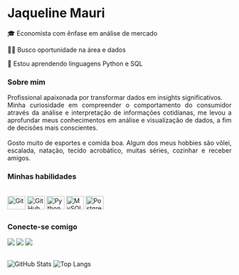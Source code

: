 # Jaqueline Mauri
🎓 Economista com ênfase em análise de mercado

👩‍💻 Busco oportunidade na área e dados

🧠 Estou aprendendo linguagens Python e SQL

### Sobre mim

<p align="justify">Profissional apaixonada por transformar dados em insights significativos.
<br>
Minha curiosidade em compreender o comportamento do consumidor através da análise e interpretação de informações cotidianas, me levou a aprofundar meus conhecimentos em análise e visualização de dados, a fim de decisões mais conscientes.
<br>
<br>
Gosto muito de esportes e comida boa. Algum dos meus hobbies são vôlei, escalada, natação, tecido acrobático, muitas séries, cozinhar e receber amigos.</p>

### Minhas habilidades
<div style="display: inline_block"><br>
  <img align="center" alt="Git" height="30" width="40" src="https://cdn.jsdelivr.net/gh/devicons/devicon/icons/git/git-plain.svg">
  <img align="center" alt="GitHub" height="30" width="40" src="https://cdn.jsdelivr.net/gh/devicons/devicon/icons/github/github-original.svg">
  <img align="center" alt="Python" height="30" width="40" src="https://cdn.jsdelivr.net/gh/devicons/devicon/icons/python/python-original.svg">
  <img align="center" alt="MySQL" height="30" width="40" src="https://cdn.jsdelivr.net/gh/devicons/devicon/icons/mysql/mysql-original-wordmark.svg">
  <img align="center" alt="PostgreSQL" height="30" width="40" src="https://cdn.jsdelivr.net/gh/devicons/devicon/icons/postgresql/postgresql-original.svg">
</div>

##

### Conecte-se comigo
<div> 
    <a href="https://www.linkedin.com/in/jaquelineemauri" target="_blank"><img src="https://img.shields.io/badge/-LinkedIn-%230077B5?style=for-the-badge&logo=linkedin&logoColor=white" target="_blank"></a>
    <a href = "mailto:jaqueline.mauri@gmail.com"><img src="https://img.shields.io/badge/-Gmail-%23333?style=for-the-badge&logo=gmail&logoColor=white" target="_blank"></a>
    <a href="https://instagram.com/jaquelinee.mauri" target="_blank"><img src="https://img.shields.io/badge/-Instagram-%23E4405F?style=for-the-badge&logo=instagram&logoColor=white" target="_blank"></a>
  
  
</div>

##
![GitHub Stats](https://github-readme-stats.vercel.app/api?username=jaquelineemauri&theme=transparent&bg_color=000&border_color=30A3DC&show_icons=true&icon_color=30A3DC&title_color=E94D5F&text_color=FFF)
![Top Langs](https://github-readme-stats-git-masterrstaa-rickstaa.vercel.app/api/top-langs/?username=jaquelineemauri&bg_color=000&border_color=30A3DC&title_color=E94D5F&text_color=FFF)
